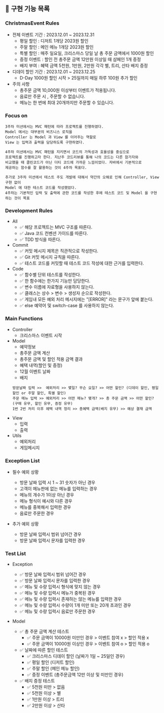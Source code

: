 ## 🚀 구현 기능 목록

### ChristmasEvent Rules
- 전체 이벤트 기간 : 2023.12.01 ~ 2023.12.31
  - 평일 할인 : 디저트 1개당 2023원 할인
  - 주말 할인 : 메인 메뉴 1개당 2023원 할인
  - 특별 할인 : 매주 일요일, 크리스마스 당일 날 총 주문 금액에서 1000원 할인
  - 증정 이벤트 : 할인 전 총주문 금액 12만원 이상일 때 샴페인 1개 증정
  - 배지 부여 : 혜택 금액 5천원, 1만원, 2만원 각각 별, 트리, 산타 배지 증정
- 디데이 할인 기간 : 2023.12.01 ~ 2023.12.25
  - D-Day 1000원 할인 시작 > 25일까지 매일 하루 100원 추가 할인
- 주의 사항
  - 총주문 금액 10,000원 이상부터 이벤트가 적용됩니다.
  - 음료만 주문 시 , 주문할 수 없습니다.
  - 메뉴는 한 번에 최대 20개까지만 주문할 수 있습니다.

### Focus on
```text
3주차 미션에서는 MVC 패턴에 따라 프로젝트를 진행하였다. 
Model 에서는 대부분의 비즈니스 로직을 
Controller 는 Model 과 View 를 이어주는 역할로
View 는 입력과 출력을 담당하도록 구현하였다.

4주차 미션에서는 MVC 패턴을 지키면서 코드의 가독성과 효율성을 중심으로
프로젝트를 진행하고자 한다. 지난주 코드리뷰를 통해 나의 코드는 다른 참가자와
비교했을 때 클린코드가 아닌 더티 코드에 가까운 느낌이었다. 자바에서 기본적으로 
제공하는 함수를 잘 활용하는 것이 4주차 목표다. 

추가로 3주차 미션에서 테스트 주도 개발에 대해서 약간의 오해로 인해 Controller, View 구현 없이 
Model 에 대한 테스트 코드를 작성했었다. 
4주차는 기본적인 입력 및 출력에 관한 코드를 작성한 후에 테스트 코드 및 Model 을 구현하는 것이 목표
```

### Development Rules
- All
    - ✅ 해당 프로젝트는 MVC 구조를 따른다.
    - ✅ Java 코드 컨벤션 가이드를 따른다.
    - ✅ TDD 방식을 따른다.
- Commit
    - ✅ 커밋 메시지 제목은 직관적으로 작성한다.
    - ✅ Git 커밋 메시지 규칙을 따른다.
    - ✅ 테스트 코드를 커밋할 때 테스트 코드 작성에 대한 근거를 입력한다.
- Code
    - ✅ 함수별 단위 테스트를 작성한다.
    - ✅ 한 함수에는 한가지 기능만 담당한다.
    - ✅ 변수 이름에 자료형을 사용하지 않는다.
    - ✅ 클래스는 상수 > 변수 > 생성자 순으로 작성한다.
    - ✅ 게임내 모든 예외 처리 메시지에는 "[ERROR]" 라는 문구가 앞에 붙는다.
    - ✅ else 예약어 및 switch-case 를 사용하지 않는다.

### Main Functions

- Controller
  - 크리스마스 이벤트 시작
- Model
  - 예약정보
  - 총주문 금액 계산
  - 총주문 금액 및 할인 적용 금액 결과
  - 혜택 내역(할인 및 증정)
  - 12월 이벤트 날짜
  - 배지
  ```txet
  방문날짜 입력 >>  예외처리 >> 몇일? 무슨 요일? >> 어떤 할인? (디데이 할인, 평일 할인 or 주말 할인, 특별 할인)
  주문 메뉴 입력 >> 예외처리 >> 어떤 메뉴? 몇개? >> 총 주문 금액 >> 어떤 할인? (구매 유무, 할인 유무, 증정 유무)
  1번 2번 처리 이후 헤택 내역 정리 >> 총혜택 금액(배지 유무) >> 예상 결재 금액
  ```
- View
  - 입력
  - 출력
- Utils
  - 예외처리
  - 게임메시지

### Exception List
- 필수 예외 상황
  - 방문 날짜 입력 시 1 ~ 31 숫자가 아닌 경우
  - 고객이 메뉴판에 없는 메뉴를 입력하는 경우
  - 메뉴의 개수가 1이상 아닌 경우
  - 메뉴 형식이 예시와 다른 경우
  - 메뉴를 중복해서 입력한 경우
  - 음료만 주문한 경우

- 추가 예외 상황
  - 방문 날짜 입력시 범위 넘어간 경우
  - 방문 날짜 입력시 문자를 입력한 경우

### Test List
- Exception
  - ✅ 방문 날짜 입력시 범위 넘어간 경우
  - ✅ 방문 날짜 입력시 문자를 입력한 경우
  - ✅ 메뉴 및 수량 입력시 형식에 맞지 않는 경우
  - ✅ 메뉴 및 수량 입력시 메뉴가 중복된 경우
  - ✅ 메뉴 및 수량 입력시 존재하는 않는 메뉴를 입력한 경우
  - ✅ 메뉴 및 수량 입력시 수량이 1개 미만 또는 20개 초과인 경우
  - ✅ 메뉴 및 수량 입력시 음료만 주문한 경우

- Model
  - ✅ 총 주문 금액 계산 테스트
    - ✅ 주문 금액이 10000원 미만인 경우 > 이벤트 참여 x > 할인 적용 x
    - ✅ 주문 금액이 10000원 이상인 경우 > 이벤트 참여 o > 할인 적용 o
  - ✅ 날짜에 따른 할인 테스트
    - ✅ 크리스마스 디데이 할인 (날짜가 1일 ~ 25일인 경우)
    - ✅ 평일 할인 (디저트 할인)
    - ✅ 주말 할인 (메인 메뉴 할인)
    - ✅ 증정 이벤트 (총주문금액 12만 이상 및 미만인 경우)
  - ✅ 배지 증정 테스트
    - ✅ 5천원 미만 > 없음
    - ✅ 5천원 이상 > 별
    - ✅ 1만원 이상 > 트리
    - ✅ 2만원 이상 > 산타

